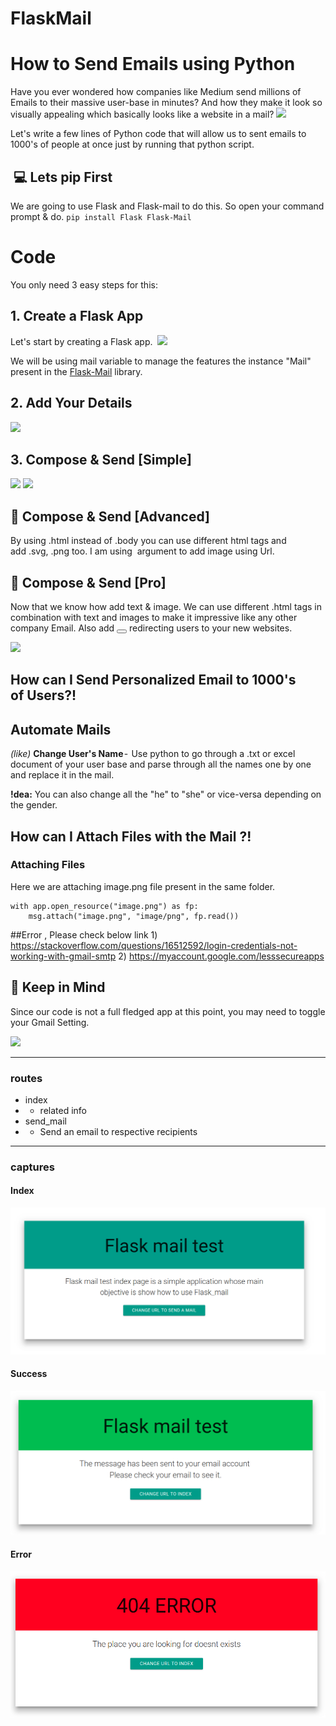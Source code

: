 # FlaskMail
# How to Send Emails using Python

Have you ever wondered how companies like Medium send millions of Emails to their massive user-base in minutes? And how they make it look so visually appealing which basically looks like a website in a mail?
![](https://cdn-images-1.medium.com/max/2000/1*fRrwI-_ekP4PkQ4TDtYUyw.png)

Let's write a few lines of Python code that will allow us to sent emails to 1000's of people at once just by running that python script.
##  💻 Lets pip First
We are going to use Flask and Flask-mail to do this. So open your command prompt & do.
`pip install Flask Flask-Mail`

# Code 
You only need 3  easy steps for this:
## 1. Create a Flask App
Let's start by creating a Flask app. 
![](https://cdn-images-1.medium.com/max/880/1*5ukhuSn0sBHrr_O-1QwZCA.png)


We will be using mail variable to manage the features the instance "Mail" present in the [Flask-Mail](https://pythonhosted.org/Flask-Mail/) library.


## 2. Add Your Details
![](https://cdn-images-1.medium.com/max/880/1*JLI7SZLMZToRvZBzWkhmvA.png)
## 3. Compose & Send [Simple]
![](https://cdn-images-1.medium.com/max/1100/1*VrejNCUcPEIIJEqajR3fKQ.png)
![](https://cdn-images-1.medium.com/max/1100/1*WIhi84XNh1vdaxkiqRKmfA.png)
## 🍓 Compose & Send [Advanced]
By using .html instead of .body you can use different html tags and add .svg, .png too.  I am using <img> argument to add image using Url.


## 🍓 Compose & Send [Pro]
Now that we know how add text & image. We can use different .html tags in combination with text and images to make it impressive like any other company Email. Also add <button> </button> redirecting users to your new websites.


![](https://cdn-images-1.medium.com/max/880/1*8xMggon62Wwp8R1qCI-P9w.png)




## How can I Send Personalized Email to 1000's of Users?!
## Automate Mails
_(like)_ **Change User's Name** -  Use python to go through a .txt or excel document of your user base and parse through all the names one by one and replace it in the mail.



**!dea:** You can also change all the "he" to "she" or vice-versa depending on the gender.

## How can I Attach Files with the Mail ?!
### Attaching Files
Here we are attaching image.png file present in the same folder.
```
with app.open_resource("image.png") as fp:
    msg.attach("image.png", "image/png", fp.read())
```


##Error , Please check below link
    1) https://stackoverflow.com/questions/16512592/login-credentials-not-working-with-gmail-smtp
2) https://myaccount.google.com/lesssecureapps

## 💁 Keep in Mind
Since our code is not a full fledged app at this point, you may need to toggle your Gmail Setting.

![](https://cdn-images-1.medium.com/max/880/1*vd0kXIICbB9OvfupIDg4ew.png)


***
### routes
* index
* * related info 
* send_mail
* * Send an email to respective recipients
***
### captures
#### Index
![Image index](./static/index.png "epidemiological model")
#### Success
![Image success](./static/success.png "epidemiological model")
#### Error
![Image error](./static/error.png "epidemiological model")
